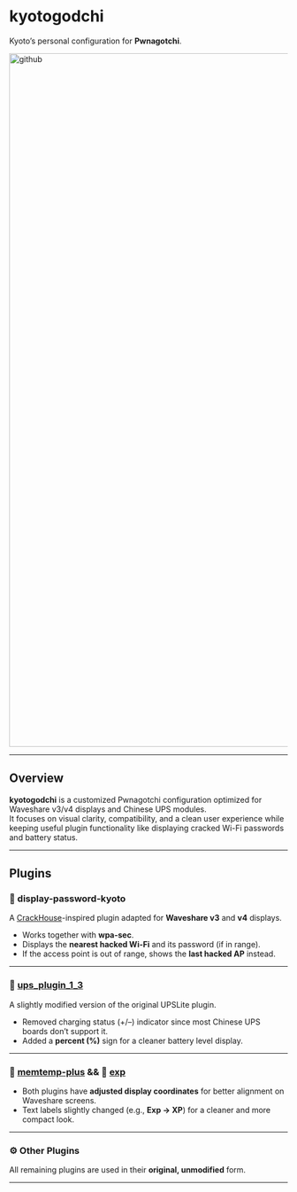 # kyotogodchi

Kyoto’s personal configuration for **Pwnagotchi**.

<img width="2560" height="1252" alt="github" src="https://github.com/user-attachments/assets/9cc74b5c-25f4-43cb-8fb7-77fe53a8aa73" />

---

## Overview

**kyotogodchi** is a customized Pwnagotchi configuration optimized for Waveshare v3/v4 displays and Chinese UPS modules.  
It focuses on visual clarity, compatibility, and a clean user experience while keeping useful plugin functionality like displaying cracked Wi-Fi passwords and battery status.

---

## Plugins

### 🧩 display-password-kyoto
A [CrackHouse](https://github.com/V0r-T3x/pwnagotchi_LCD_colorized_darkmode/blob/b5792224f1c17b6f14e2acac1e28470cdd424983/files/crack_house.py)-inspired plugin adapted for **Waveshare v3** and **v4** displays.

- Works together with **wpa-sec**.
- Displays the **nearest hacked Wi-Fi** and its password (if in range).
- If the access point is out of range, shows the **last hacked AP** instead.

---

### 🔋 [ups_plugin_1_3](https://github.com/PhreakBoutique/UPSLite_Plugin_1_3/blob/main/upslite_plugin_1_3.py)
A slightly modified version of the original UPSLite plugin.

- Removed charging status (+/–) indicator since most Chinese UPS boards don’t support it.
- Added a **percent (%)** sign for a cleaner battery level display.

---

### 💾 [memtemp-plus](https://github.com/crahan/pwnagotchi-plugins/blob/main/memtemp-plus.py) && 🧠 [exp](https://github.com/GaelicThunder/Experience-Plugin-Pwnagotchi/blob/master/exp.py)

- Both plugins have **adjusted display coordinates** for better alignment on Waveshare screens.  
- Text labels slightly changed (e.g., **Exp → XP**) for a cleaner and more compact look.

---

### ⚙️ Other Plugins
All remaining plugins are used in their **original, unmodified** form.

---
